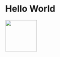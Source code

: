 # Hello World

<div>
  <a href="https://www.youtube.com/channel/UCw1iseIr5NyOzs_wIVTQ7qA">
    <img src="https://cdn-icons-png.flaticon.com/512/1384/1384060.png" height="100px" width="100px">
  </a>
</div>
